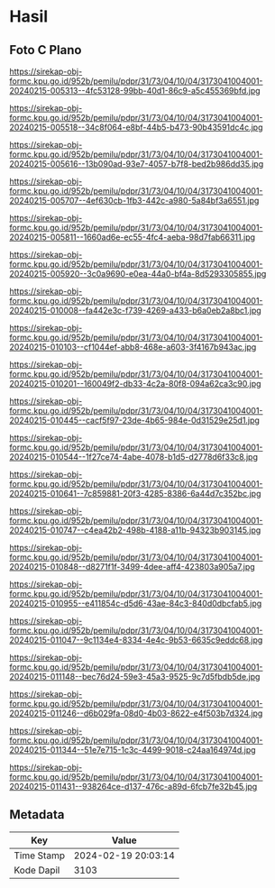 # Hasil

## Foto C Plano

https://sirekap-obj-formc.kpu.go.id/952b/pemilu/pdpr/31/73/04/10/04/3173041004001-20240215-005313--4fc53128-99bb-40d1-86c9-a5c455369bfd.jpg

https://sirekap-obj-formc.kpu.go.id/952b/pemilu/pdpr/31/73/04/10/04/3173041004001-20240215-005518--34c8f064-e8bf-44b5-b473-90b43591dc4c.jpg

https://sirekap-obj-formc.kpu.go.id/952b/pemilu/pdpr/31/73/04/10/04/3173041004001-20240215-005616--13b090ad-93e7-4057-b7f8-bed2b986dd35.jpg

https://sirekap-obj-formc.kpu.go.id/952b/pemilu/pdpr/31/73/04/10/04/3173041004001-20240215-005707--4ef630cb-1fb3-442c-a980-5a84bf3a6551.jpg

https://sirekap-obj-formc.kpu.go.id/952b/pemilu/pdpr/31/73/04/10/04/3173041004001-20240215-005811--1660ad6e-ec55-4fc4-aeba-98d7fab66311.jpg

https://sirekap-obj-formc.kpu.go.id/952b/pemilu/pdpr/31/73/04/10/04/3173041004001-20240215-005920--3c0a9690-e0ea-44a0-bf4a-8d5293305855.jpg

https://sirekap-obj-formc.kpu.go.id/952b/pemilu/pdpr/31/73/04/10/04/3173041004001-20240215-010008--fa442e3c-f739-4269-a433-b6a0eb2a8bc1.jpg

https://sirekap-obj-formc.kpu.go.id/952b/pemilu/pdpr/31/73/04/10/04/3173041004001-20240215-010103--cf1044ef-abb8-468e-a603-3f4167b943ac.jpg

https://sirekap-obj-formc.kpu.go.id/952b/pemilu/pdpr/31/73/04/10/04/3173041004001-20240215-010201--160049f2-db33-4c2a-80f8-094a62ca3c90.jpg

https://sirekap-obj-formc.kpu.go.id/952b/pemilu/pdpr/31/73/04/10/04/3173041004001-20240215-010445--cacf5f97-23de-4b65-984e-0d31529e25d1.jpg

https://sirekap-obj-formc.kpu.go.id/952b/pemilu/pdpr/31/73/04/10/04/3173041004001-20240215-010544--1f27ce74-4abe-4078-b1d5-d2778d6f33c8.jpg

https://sirekap-obj-formc.kpu.go.id/952b/pemilu/pdpr/31/73/04/10/04/3173041004001-20240215-010641--7c859881-20f3-4285-8386-6a44d7c352bc.jpg

https://sirekap-obj-formc.kpu.go.id/952b/pemilu/pdpr/31/73/04/10/04/3173041004001-20240215-010747--c4ea42b2-498b-4188-a11b-94323b903145.jpg

https://sirekap-obj-formc.kpu.go.id/952b/pemilu/pdpr/31/73/04/10/04/3173041004001-20240215-010848--d8271f1f-3499-4dee-aff4-423803a905a7.jpg

https://sirekap-obj-formc.kpu.go.id/952b/pemilu/pdpr/31/73/04/10/04/3173041004001-20240215-010955--e411854c-d5d6-43ae-84c3-840d0dbcfab5.jpg

https://sirekap-obj-formc.kpu.go.id/952b/pemilu/pdpr/31/73/04/10/04/3173041004001-20240215-011047--9c1134e4-8334-4e4c-9b53-6635c9eddc68.jpg

https://sirekap-obj-formc.kpu.go.id/952b/pemilu/pdpr/31/73/04/10/04/3173041004001-20240215-011148--bec76d24-59e3-45a3-9525-9c7d5fbdb5de.jpg

https://sirekap-obj-formc.kpu.go.id/952b/pemilu/pdpr/31/73/04/10/04/3173041004001-20240215-011246--d6b029fa-08d0-4b03-8622-e4f503b7d324.jpg

https://sirekap-obj-formc.kpu.go.id/952b/pemilu/pdpr/31/73/04/10/04/3173041004001-20240215-011344--51e7e715-1c3c-4499-9018-c24aa164974d.jpg

https://sirekap-obj-formc.kpu.go.id/952b/pemilu/pdpr/31/73/04/10/04/3173041004001-20240215-011431--938264ce-d137-476c-a89d-6fcb7fe32b45.jpg


## Metadata

| Key        | Value               |
| ---------- | ------------------- |
| Time Stamp | 2024-02-19 20:03:14 |
| Kode Dapil | 3103                |



